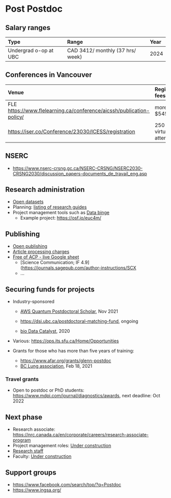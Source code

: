 # Post Postdoc

## Salary ranges

| Type | Range | Year |
| :-- | :-- | :-- |
| Undergrad o-op at UBC | CAD 3412/ monthly (37 hrs/ week)| 2024 |

## Conferences in Vancouver

| Venue |  Registration fees | Status |
| :-- | :-- | :-- |
| FLE https://www.flelearning.ca/conference/aicssh/publication-policy/ |  more than $545 USD | Mar 13, 2024 |
| https://iser.co/Conference/23030/ICESS/registration | 250 USD for virtual attendance | May 6, 2024 |

## NSERC

- https://www.nserc-crsng.gc.ca/NSERC-CRSNG/NSERC2030-CRSNG2030/discussion_papers-documents_de_travail_eng.asp

## Research administration
- [Open datasets](data/readme.md)
- Planning: [listing of research guides](https://guides.library.ubc.ca/)
- Project management tools such as [Data binge](https://braincircuits.med.ubc.ca/activities/databinge/) 
  - Example project: https://osf.io/euc4m/ 
  
## Publishing
- [Open publishing](https://scholcomm.ubc.ca/publishing-services/)
- [Article processing charges](publishing/apc.md)
- [Free of ACP - live Google sheet](https://docs.google.com/spreadsheets/d/e/2PACX-1vSCfhHbtTQhnjdd0LmUwUZ6lMGSbCDQC_cx2qFjmw2v983pccv9k3yHJooQEcZNIn4BTOLV-9mGBpRM/pubhtml)
     - [Science Communication; IF 4.9](https://journals.sagepub.com/author-instructions/SCX
     - ...
  
## Securing funds for projects

- Industry-sponsored
  - [AWS Quantum Postdoctoral Scholar](https://applications.caltech.edu/jobs/aws), Nov 2021
  - https://dsi.ubc.ca/postdoctoral-matching-fund, ongoing
  
  - [bio Data Catalyst](https://biodatacatalyst.nhlbi.nih.gov/fellows/program/), 2020
- Various: https://ops.its.sfu.ca/Home/Opportunities

- Grants for those who has more than five years of training:
  - https://www.afar.org/grants/glenn-postdoc
  - [BC Lung association](https://bclung.ca/lung-research/research-grant-deadline-nov-16), Feb 18, 2021

### Travel grants

- Open to postdoc or PhD students: https://www.mdpi.com/journal/diagnostics/awards, next deadline: Oct 2022

## Next phase 

- Research associate: https://nrc.canada.ca/en/corporate/careers/research-associate-program
- Project management roles: [Under construction](pm/index.md)
- [Research staff](https://www.vitae.ac.uk/researcher-careers/researcher-career-stories/what-do-research-staff-do-next-career-stories) 
- Faculty: [Under construction](faculty/readme.md)


## Support groups
- https://www.facebook.com/search/top/?q=Postdoc
- https://www.ingsa.org/
